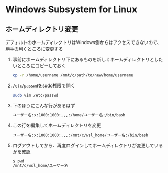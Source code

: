 # Windows Subsystem for Linux

## ホームディレクトリ変更

デフォルトのホームディレクトリはWindows側からはアクセスできないので、勝手の利くところに変更する

1. 事前にホームディレクトリ下にあるものを新しくホームディレクトリとしたいところにコピーしておく

    ```bash
    cp -r /home/username /mnt/c/path/to/new/home/username
    ```

1. `/etc/passwd`をsudo権限で開く

    ```bash
    sudo vim /etc/passwd
    ```

1. 下のほうにこんな行があるはず

    ```txt
    ユーザー名:x:1000:1000:,,,:/home/ユーザー名:/bin/bash
    ```

1. この行を編集してホームディレクトリを変更

    ```txt
    ユーザー名:x:1000:1000:,,,:/mnt/c/wsl_home/ユーザー名:/bin/bash
    ```

1. ログアウトしてから、再度ログインしてホームディレクトリが変更しているかを確認

    ```bash
    $ pwd
    /mnt/c/wsl_home/ユーザー名
    ```
